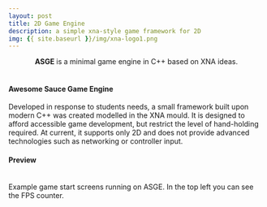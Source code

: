 ```yaml
---
layout: post
title: 2D Game Engine
description: a simple xna-style game framework for 2D
img: {{ site.baseurl }}/img/xna-logo1.png 
---
```


<center><b>ASGE</b> is a minimal game engine in C++ based on XNA ideas.</center><br/>

#### Awesome Sauce Game Engine
Developed in response to students needs, a small framework built upon modern C++ was created modelled in the XNA mould. It is designed to afford accessible game development, but restrict the level of hand-holding required. At current, it supports only 2D and does not provide advanced technologies such as networking or controller input. 

#### Preview
<div class="img_row">
	<img class="col two" src="{{ site.baseurl }}/img/asge_01.png" alt="" title="example image"/>
	<img class="col one" src="{{ site.baseurl }}/img/asge_02.png" alt="" title="example image"/>
</div>
<div class="col three caption">
	Example game start screens running on ASGE. In the top left you can see the FPS counter. 
</div>
